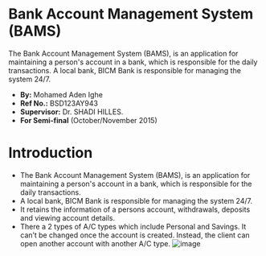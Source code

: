 # Bank Account Management System (BAMS)
The Bank Account Management System (BAMS),  is an application for maintaining a person's account in a bank, which is responsible for the daily transactions. A local bank, BICM Bank is responsible for managing the system 24/7. 

- **By:** Mohamed Aden Ighe
- **Ref No.:** BSD123AY943
- **Supervisor:** Dr. SHADI HILLES. 
- **For Semi-final** (October/November 2015)

# Introduction 
- The Bank Account Management System (BAMS),  is an application for maintaining a person's account in a bank, which is responsible for the daily transactions.
- A local bank, BICM Bank is responsible for managing the system 24/7. 
- It retains the information of a persons account, withdrawals, deposits and viewing account details. 
- There a 2 types of A/C types which include Personal and Savings. It can’t be changed once the account is created. Instead, the client can open another account with another A/C type. 
![image](https://github.com/katarighe/bank-account-management-system/assets/80690364/192ac200-cb10-4b69-bd34-7846b149a647)
